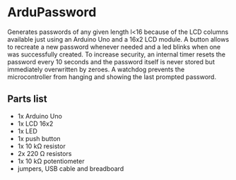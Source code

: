 # ArduPassword
Generates passwords of any given length l<16 because of the LCD columns available just using an Arduino Uno and a 16x2 LCD module. A button allows to recreate a new password whenever needed and a led blinks when one was successfully created.
To increase security, an internal timer resets the password every 10 seconds and the password itself is never stored but immediately overwritten by zeroes.
A watchdog prevents the microcontroller from hanging and showing the last prompted password.

## Parts list
- 1x Arduino Uno
- 1x LCD 16x2
- 1x LED
- 1x push button
- 1x 10 kΩ resistor
- 2x 220 Ω resistors
- 1x 10 kΩ potentiometer
- jumpers, USB cable and breadboard
